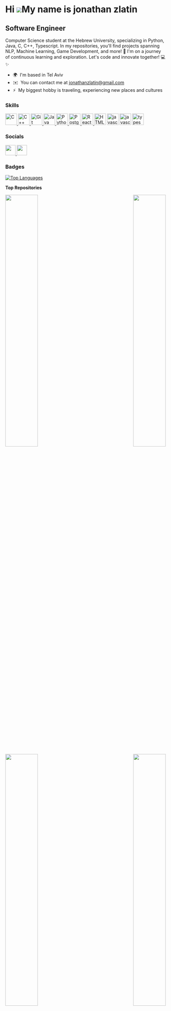 Hi ![](https://user-images.githubusercontent.com/18350557/176309783-0785949b-9127-417c-8b55-ab5a4333674e.gif)My name is jonathan zlatin
=======================================================================================================================================

Software Engineer
-----------------

Computer Science student at the Hebrew University,
specializing in Python, Java, C, C++, Typescript. In my repositories,
you'll find projects spanning NLP, Machine Learning, Game Development, and more! 🚀 
I'm on a journey of continuous learning and exploration. Let's code and innovate together! 💻✨

* 🌍  I'm based in Tel Aviv
* ✉️  You can contact me at [jonathanzlatin@gmail.com](mailto:jonathanzlatin@gmail.com)
* ⚡  My biggest hobby is traveling, experiencing new places and cultures

### Skills


<p align="left">
  <a href="https://docs.microsoft.com/en-us/cpp/?view=msvc-170" target="_blank" rel="noreferrer">
    <img src="https://raw.githubusercontent.com/danielcranney/readme-generator/main/public/icons/skills/c-colored.svg" width="36" height="36" alt="C" />
  </a>
  <a href="https://docs.microsoft.com/en-us/cpp/?view=msvc-170" target="_blank" rel="noreferrer">
    <img src="https://raw.githubusercontent.com/danielcranney/readme-generator/main/public/icons/skills/cplusplus-colored.svg" width="36" height="36" alt="C++" />
  </a>
  <a href="https://git-scm.com/" target="_blank" rel="noreferrer">
    <img src="https://raw.githubusercontent.com/danielcranney/readme-generator/main/public/icons/skills/git-colored.svg" width="36" height="36" alt="Git" />
  </a>
  <a href="https://www.oracle.com/java/" target="_blank" rel="noreferrer">
    <img src="https://raw.githubusercontent.com/danielcranney/readme-generator/main/public/icons/skills/java-colored.svg" width="36" height="36" alt="Java" />
  </a>
  <a href="https://www.python.org/" target="_blank" rel="noreferrer">
    <img src="https://raw.githubusercontent.com/danielcranney/readme-generator/main/public/icons/skills/python-colored.svg" width="36" height="36" alt="Python" />
  </a>
  <a href="https://www.postgresql.org/" target="_blank" rel="noreferrer">
    <img src="https://raw.githubusercontent.com/danielcranney/readme-generator/main/public/icons/skills/postgresql-colored.svg" width="36" height="36" alt="PostgreSQL" />
  </a>

  <a href="https://react.dev/" target="_blank" rel="noreferrer">
    <img src="https://raw.githubusercontent.com/danielcranney/readme-generator/main/public/icons/skills/react.svg" width="36" height="36" alt="React" />
  </a>

 <a target="_blank" rel="noreferrer">
    <img src="https://raw.githubusercontent.com/danielcranney/readme-generator/main/public/icons/skills/html.svg" width="36" height="36" alt="HTML" />
  </a>

 <a target="_blank" rel="noreferrer">
    <img src="[https://raw.githubusercontent.com/danielcranney/readme-generator/main/public/icons/skills/javascript.svg](https://img-resize-cdn.joshmartin.ch/2550x0%2C23a14590c8ce7904d387b2aefcdf22500d0b68259a03a15a3cb23a0081316909/https://joshmartin.ch/app/uploads/2017/10/css3.svg)" width="36" height="36" alt="javascript" />
  </a>

 <a target="_blank" rel="noreferrer">
    <img src="https://raw.githubusercontent.com/danielcranney/readme-generator/main/public/icons/skills/javascript.svg" width="36" height="36" alt="javascript" />
  </a>

 <a target="_blank" rel="noreferrer">
    <img src="https://raw.githubusercontent.com/danielcranney/readme-generator/main/public/icons/skills/typescript.svg" width="36" height="36" alt="typescript" />
  </a>
</p>


### Socials

<p align="left"> <a href="https://www.github.com/jonathan-zlatin" target="_blank" rel="noreferrer"> <picture> <source media="(prefers-color-scheme: dark)" srcset="https://raw.githubusercontent.com/danielcranney/readme-generator/main/public/icons/socials/github-dark.svg" /> <source media="(prefers-color-scheme: light)" srcset="https://raw.githubusercontent.com/danielcranney/readme-generator/main/public/icons/socials/github.svg" /> <img src="https://raw.githubusercontent.com/danielcranney/readme-generator/main/public/icons/socials/github.svg" width="32" height="32" /> </picture> </a> <a href="https://www.linkedin.com/in/jonathan-zlatin-270499231/" target="_blank" rel="noreferrer"> <picture> <source media="(prefers-color-scheme: dark)" srcset="https://raw.githubusercontent.com/danielcranney/readme-generator/main/public/icons/socials/linkedin-dark.svg" /> <source media="(prefers-color-scheme: light)" srcset="https://raw.githubusercontent.com/danielcranney/readme-generator/main/public/icons/socials/linkedin.svg" /> <img src="https://raw.githubusercontent.com/danielcranney/readme-generator/main/public/icons/socials/linkedin.svg" width="32" height="32" /> </picture> </a></p>

### Badges

<a href="https://github.com/jonathan-zlatin" align="left"><img src="https://github-readme-stats.vercel.app/api/top-langs/?username=jonathan-zlatin&langs_count=10&title_color=0891b2&text_color=ffffff&icon_color=0891b2&bg_color=1c1917&hide_border=true&locale=en&custom_title=Top%20%Languages" alt="Top Languages" /></a>

<b>Top Repositories</b>

<div width="100%" align="center"><a href="https://github.com/jonathan-zlatin/Hackathon_IML_booking" align="left"><img align="left" width="45%" src="https://github-readme-stats.vercel.app/api/pin/?username=jonathan-zlatin&repo=Hackathon_IML_booking&title_color=0891b2&text_color=ffffff&icon_color=0891b2&bg_color=1c1917&hide_border=true&locale=en" /></a><a href="https://github.com/jonathan-zlatin/Avatar-Game" align="right"><img align="right" width="45%" src="https://github-readme-stats.vercel.app/api/pin/?username=jonathan-zlatin&repo=Avatar-Game&title_color=0891b2&text_color=ffffff&icon_color=0891b2&bg_color=1c1917&hide_border=true&locale=en" /></a></div><br /><br /><br /><br /><br /><br /><br />

<br /><br /><br /><br /><br />

<div width="100%" align="center"><a href="https://github.com/jonathan-zlatin/Bricker" align="left"><img align="left" width="45%" src="https://github-readme-stats.vercel.app/api/pin/?username=jonathan-zlatin&repo=Bricker&title_color=0891b2&text_color=ffffff&icon_color=0891b2&bg_color=1c1917&hide_border=true&locale=en" /></a><a href="https://github.com/jonathan-zlatin/generic_markov_chains" align="right"><img align="right" width="45%" src="https://github-readme-stats.vercel.app/api/pin/?username=jonathan-zlatin&repo=generic_markov_chains&title_color=0891b2&text_color=ffffff&icon_color=0891b2&bg_color=1c1917&hide_border=true&locale=en" /></a></div>
